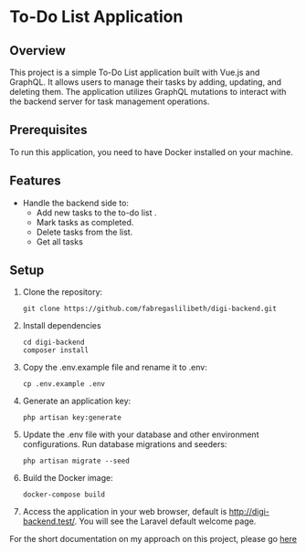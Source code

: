 # To-Do List Application

## Overview

This project is a simple To-Do List application built with Vue.js and GraphQL. It allows users to manage their tasks by adding, updating, and deleting them. The application utilizes GraphQL mutations to interact with the backend server for task management operations.

## Prerequisites
To run this application, you need to have Docker installed on your machine.

## Features

- Handle the backend side to: 
  - Add new tasks to the to-do list . 
  - Mark tasks as completed.
  - Delete tasks from the list.
  - Get all tasks

## Setup

1. Clone the repository:

   ```
   git clone https://github.com/fabregaslilibeth/digi-backend.git
   ```

2. Install dependencies
    ```
    cd digi-backend
    composer install
    ```

3. Copy the .env.example file and rename it to .env:
    ```
    cp .env.example .env
    ```

4. Generate an application key:

    ```
    php artisan key:generate
    ```

5. Update the .env file with your database and other environment configurations.
  Run database migrations and seeders:

    ```
    php artisan migrate --seed
    ```

6. Build the Docker image:
    ```
    docker-compose build
    ```

7. Access the application in your web browser, default is http://digi-backend.test/. You will see the Laravel default welcome page.


For the short documentation on my approach on this project, please go [here](https://docs.google.com/document/d/1SEbf4IcNomcF6AKVGtjHm45EF1wlcSUljMNwlClhN5g/edit)
